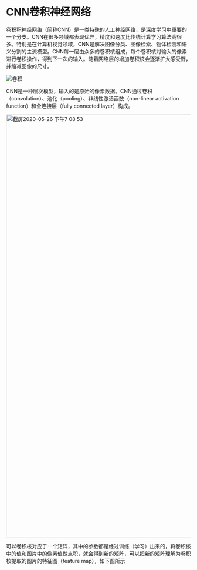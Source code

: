 # CNN卷积神经网络
卷积积神经网络（简称CNN）是一类特殊的人工神经网络，是深度学习中重要的一个分支。CNN在很多领域都表现优异，精度和速度比传统计算学习算法高很多。特别是在计算机视觉领域，CNN是解决图像分类、图像检索、物体检测和语义分割的主流模型。CNN每一层由众多的卷积核组成，每个卷积核对输入的像素进行卷积操作，得到下一次的输入。随着网络层的增加卷积核会逐渐扩大感受野，并缩减图像的尺寸。

![卷积](https://user-images.githubusercontent.com/55572398/82893325-6ad38280-9f83-11ea-83f9-708cd33bcccd.png)

CNN是一种层次模型，输入的是原始的像素数据。CNN通过卷积（convolution）、池化（pooling）、非线性激活函数（non-linear activation function）和全连接层（fully connected layer）构成。

<img width="1151" alt="截屏2020-05-26 下午7 08 53" src="https://user-images.githubusercontent.com/55572398/82894016-825f3b00-9f84-11ea-92e4-d3dfeaceaf65.png">

可以卷积核对应于一个矩阵，其中的参数都是经过训练（学习）出来的，将卷积核中的值和图片中的像素值做点积，就会得到新的矩阵，可以把新的矩阵理解为卷积核提取的图片的特征图（feature map），如下图所示
